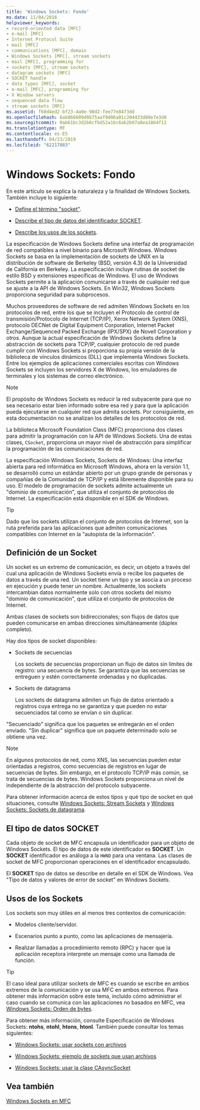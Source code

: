 ```yaml
---
title: 'Windows Sockets: Fondo'
ms.date: 11/04/2016
helpviewer_keywords:
- record-oriented data [MFC]
- e-mail [MFC]
- Internet Protocol Suite
- mail [MFC]
- communications [MFC], domain
- Windows Sockets [MFC], stream sockets
- mail [MFC], programming for
- sockets [MFC], stream sockets
- datagram sockets [MFC]
- SOCKET handle
- data types [MFC], socket
- e-mail [MFC], programming for
- X Window servers
- sequenced data flow
- stream sockets [MFC]
ms.assetid: f60d4ed2-bf23-4a0e-98d2-fee77e8473dd
ms.openlocfilehash: 6ab866609d0b75aaf9d06a01c204433d80e7e3d8
ms.sourcegitcommit: 0ab61bc3d2b6cfbd52a16c6ab2b97a8ea1864f12
ms.translationtype: MT
ms.contentlocale: es-ES
ms.lasthandoff: 04/23/2019
ms.locfileid: "62217883"
---
```

# <a name="windows-sockets-background"></a>Windows Sockets: Fondo

En este artículo se explica la naturaleza y la finalidad de Windows Sockets. También incluye lo siguiente:

- [Define el término "socket"](#_core_definition_of_a_socket).

- [Describe el tipo de datos del identificador SOCKET](#_core_the_socket_data_type).

- [Describe los usos de los sockets](#_core_uses_for_sockets).

La especificación de Windows Sockets define una interfaz de programación de red compatibles a nivel binario para Microsoft Windows. Windows Sockets se basa en la implementación de sockets de UNIX en la distribución de software de Berkeley (BSD, versión 4.3) de la Universidad de California en Berkeley. La especificación incluye rutinas de socket de estilo BSD y extensiones específicas de Windows. El uso de Windows Sockets permite a la aplicación comunicarse a través de cualquier red que se ajuste a la API de Windows Sockets. En Win32, Windows Sockets proporciona seguridad para subprocesos.

Muchos proveedores de software de red admiten Windows Sockets en los protocolos de red, entre los que se incluyen el Protocolo de control de transmisión/Protocolo de Internet (TCP/IP), Xerox Network System (XNS), protocolo DECNet de Digital Equipment Corporation, Internet Packet Exchange/Sequenced Packed Exchange (IPX/SPX) de Novell Corporation y otros. Aunque la actual especificación de Windows Sockets define la abstracción de sockets para TCP/IP, cualquier protocolo de red puede cumplir con Windows Sockets si proporciona su propia versión de la biblioteca de vínculos dinámicos (DLL) que implementa Windows Sockets. Entre los ejemplos de aplicaciones comerciales escritas con Windows Sockets se incluyen los servidores X de Windows, los emuladores de terminales y los sistemas de correo electrónico.

> [!NOTE]
>  El propósito de Windows Sockets es reducir la red subyacente para que no sea necesario estar bien informado sobre esa red y para que la aplicación pueda ejecutarse en cualquier red que admita sockets. Por consiguiente, en esta documentación no se analizan los detalles de los protocolos de red.

La biblioteca Microsoft Foundation Class (MFC) proporciona dos clases para admitir la programación con la API de Windows Sockets. Una de estas clases, `CSocket`, proporciona un mayor nivel de abstracción para simplificar la programación de las comunicaciones de red.

La especificación Windows Sockets, Sockets de Windows: Una interfaz abierta para red informática en Microsoft Windows, ahora en la versión 1.1, se desarrolló como un estándar abierto por un grupo grande de personas y compañías de la Comunidad de TCP/IP y está libremente disponible para su uso. El modelo de programación de sockets admite actualmente un "dominio de comunicación", que utiliza el conjunto de protocolos de Internet. La especificación está disponible en el SDK de Windows.

> [!TIP]
>  Dado que los sockets utilizan el conjunto de protocolos de Internet, son la ruta preferida para las aplicaciones que admiten comunicaciones compatibles con Internet en la "autopista de la información".

##  <a name="_core_definition_of_a_socket"></a> Definición de un Socket

Un socket es un extremo de comunicación, es decir, un objeto a través del cual una aplicación de Windows Sockets envía o recibe los paquetes de datos a través de una red. Un socket tiene un tipo y se asocia a un proceso en ejecución y puede tener un nombre. Actualmente, los sockets intercambian datos normalmente solo con otros sockets del mismo "dominio de comunicación", que utiliza el conjunto de protocolos de Internet.

Ambas clases de sockets son bidireccionales; son flujos de datos que pueden comunicarse en ambas direcciones simultáneamente (dúplex completo).

Hay dos tipos de socket disponibles:

- Sockets de secuencias

   Los sockets de secuencias proporcionan un flujo de datos sin límites de registro: una secuencia de bytes. Se garantiza que las secuencias se entreguen y estén correctamente ordenadas y no duplicadas.

- Sockets de datagrama

   Los sockets de datagrama admiten un flujo de datos orientado a registros cuya entrega no se garantiza y que pueden no estar secuenciados tal como se envían o sin duplicar.

"Secuenciado" significa que los paquetes se entregarán en el orden enviado. "Sin duplicar" significa que un paquete determinado solo se obtiene una vez.

> [!NOTE]
>  En algunos protocolos de red, como XNS, las secuencias pueden estar orientadas a registros, como secuencias de registros en lugar de secuencias de bytes. Sin embargo, en el protocolo TCP/IP más común, se trata de secuencias de bytes. Windows Sockets proporciona un nivel de independiente de la abstracción del protocolo subyacente.

Para obtener información acerca de estos tipos y qué tipo de socket en qué situaciones, consulte [Windows Sockets: Stream Sockets](../mfc/windows-sockets-stream-sockets.md) y [Windows Sockets: Sockets de datagrama](../mfc/windows-sockets-datagram-sockets.md).

##  <a name="_core_the_socket_data_type"></a> El tipo de datos SOCKET

Cada objeto de socket de MFC encapsula un identificador para un objeto de Windows Sockets. El tipo de datos de este identificador es **SOCKET**. Un **SOCKET** identificador es análoga a la `HWND` para una ventana. Las clases de socket de MFC proporcionan operaciones en el identificador encapsulado.

El **SOCKET** tipo de datos se describe en detalle en el SDK de Windows. Vea "Tipo de datos y valores de error de socket" en Windows Sockets.

##  <a name="_core_uses_for_sockets"></a> Usos de los Sockets

Los sockets son muy útiles en al menos tres contextos de comunicación:

- Modelos cliente/servidor.

- Escenarios punto a punto, como las aplicaciones de mensajería.

- Realizar llamadas a procedimiento remoto (RPC) y hacer que la aplicación receptora interprete un mensaje como una llamada de función.

> [!TIP]
>  El caso ideal para utilizar sockets de MFC es cuando se escribe en ambos extremos de la comunicación y se usa MFC en ambos extremos. Para obtener más información sobre este tema, incluido cómo administrar el caso cuando se comunica con las aplicaciones no basados en MFC, vea [Windows Sockets: Orden de bytes](../mfc/windows-sockets-byte-ordering.md).

Para obtener más información, consulte Especificación de Windows Sockets: **ntohs**, **ntohl**, **htons**, **htonl**. También puede consultar los temas siguientes:

- [Windows Sockets: usar sockets con archivos](../mfc/windows-sockets-using-sockets-with-archives.md)

- [Windows Sockets: ejemplo de sockets que usan archivos](../mfc/windows-sockets-example-of-sockets-using-archives.md)

- [Windows Sockets: usar la clase CAsyncSocket](../mfc/windows-sockets-using-class-casyncsocket.md)

## <a name="see-also"></a>Vea también

[Windows Sockets en MFC](../mfc/windows-sockets-in-mfc.md)
